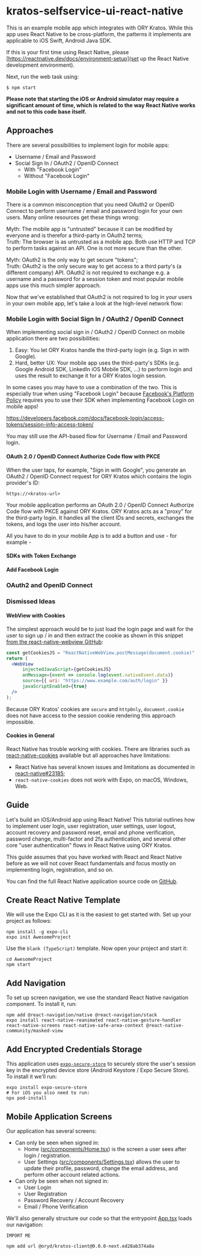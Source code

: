 # kratos-selfservice-ui-react-native

This is an example mobile app which integrates with ORY Kratos. While this app uses React Native to be
cross-platform, the patterns it implements are applicable to iOS Swift, Android Java SDK.

If this is your first time using React Native, please
[https://reactnative.dev/docs/environment-setup](set up the React Native development environment).

Next, run the web task using:

```shell script
$ npm start
```

**Please note that starting the iOS or Android simulator may require a significant amount of time, which is
related to the way React Native works and not to this code base itself.**

## Approaches

There are several possibilities to implement login for mobile apps:

- Username / Email and Password
- Social Sign In / OAuth2 / OpenID Connect
  - With "Facebook Login"
  - Without "Facebook Login"

### Mobile Login with Username / Email and Password

There is a common misconception that you need OAuth2 or OpenID Connect to perform username / email and password
login for your own users. Many online resources get these things wrong:

Myth: The mobile app is "untrusted" because it can be modified by everyone and is therefor a third-party in OAuth2 terms;  
Truth: The browser is as untrusted as a mobile app. Both use HTTP and TCP to perform tasks against an API. One is not
more secure than the other.  

Myth: OAuth2 is the only way to get secure "tokens";  
Truth: OAuth2 is the only secure way to get access to a third party's (a different company) API. OAuth2 is not
required to exchange e.g. a username and a password for a session token and most popular
mobile apps use this much simpler approach.

Now that we've established that OAuth2 is not required to log in your users in your own mobile app, let's take a look
at the high-level network flow:

<Mermaid>

</Mermaid>

### Mobile Login with Social Sign In / OAuth2 / OpenID Connect

When implementing social sign in / OAuth2 / OpenID Connect on mobile application there are two possibilities:

1. Easy: You let ORY Kratos handle the third-party login (e.g. Sign in with Google).
2. Hard, better UX: Your mobile app uses the third-party's SDKs (e.g. Google Android SDK, LinkedIn iOS Mobile SDK, ...) to perform
login and uses the result to exchange it for a ORY Kratos login session.

In some cases you may have to use a combination of the two. This is especially true when using "Facebook Login"
because [Facebook's Platform Policy](https://developers.facebook.com/policy/) requires you to use their SDK
when implementing Facebook Login on mobile apps!

https://developers.facebook.com/docs/facebook-login/access-tokens/session-info-access-token/

You may still use the API-based flow for Username / Email and Password login.

#### OAuth 2.0 / OpenID Connect Authorize Code flow with PKCE

 When the user taps, for example, "Sign in with Google",
you generate an OAuth2 / OpenID Connect request for ORY Kratos which contains the login provider's ID:
```
https://<kratos-url>
```

Your mobile application performs an OAuth 2.0 / OpenID Connect Authorize Code flow with PKCE against ORY Kratos.
ORY Kratos acts as a "proxy" for the third-party login. It handles all the client IDs and secrets, exchanges the tokens,
and logs the user into his/her account.

All you have to do in your mobile App is to add a button and use - for example - 

#### SDKs with Token Exchange



#### Add Facebook Login

### OAuth2 and OpenID Connect

### Dismissed Ideas

#### WebView with Cookies

The simplest approach would be to just load the login page and wait for the user to sign up / in
and then extract the cookie as shown in this snippet
[from the react-native-webview GitHub](https://github.com/react-native-community/react-native-webview/issues/629#issuecomment-516867912):

```jsx
const getCookiesJS = "ReactNativeWebView.postMessage(document.cookie)";
return (
  <WebView 
      injectedJavaScript={getCookiesJS}
      onMessage={event => console.log(event.nativeEvent.data)}
      source={{ uri: "https://www.example.com/auth/login" }}
      javaScriptEnabled={true}
  />
);
```

Because ORY Kratos' cookies are `secure` and `httpOnly`, `document.cookie` does not have access to the session cookie
rendering this approach impossible.

#### Cookies in General

React Native has trouble working with cookies. There are libraries such as [react-native-cookies](https://github.com/react-native-community/cookies)
available but all approaches have limitations:

- React Native has several known issues and limitations as documented in [react-native#23185](https://github.com/facebook/react-native/issues/23185);
- `react-native-cookies` does not work with Expo, on macOS, Windows, Web.

## Guide

Let's build an iOS/Android app using React Native! This tutorial outlines how to implement
user login, user registration, user settings, user logout, account recovery and password reset,
email and phone verification, password change, multi-factor and 2fa authentication, and several other
core "user authentication" flows in React Native using ORY Kratos.

This guide assumes that you have worked with React and React Native before as we will not cover
React fundamentals and focus mostly on implementing login, registration, and so on.

You can find the full React Native application source code on
[GitHub](https://github.com/ory/kratos-selfservice-ui-react-native).

## Create React Native Template

We will use the Expo CLI as it is the easiest to get started with. Set up your project as follows:

```shell script
npm install -g expo-cli
expo init AwesomeProject
```

Use the `blank (TypeScript)` template. Now open your project and start it:

```shell script
cd AwesomeProject
npm start
```

## Add Navigation

To set up screen navigation, we use the standard React Native navigation component. To install it, run:

```shell script
npm add @react-navigation/native @react-navigation/stack
expo install react-native-reanimated react-native-gesture-handler react-native-screens react-native-safe-area-context @react-native-community/masked-view
```

## Add Encrypted Credentials Storage

This application uses [`expo-secure-store`](https://docs.expo.io/versions/latest/sdk/securestore/)
to securely store the user's session key in the encrypted
device store (Android Keystore / Expo Secure Store). To install it we'll run:

```shell script
expo install expo-secure-store
# For iOS you also need to run:
npx pod-install
```

## Mobile Application Screens

Our application has several screens:

- Can only be seen when signed in:
    - Home ([src/components/Home.tsx](https://github.com/ory/kratos-selfservice-ui-react-native/blob/master/src/components/Home.tsx)) is
    the screen a user sees after login / registration.
    - User Settings ([src/components/Settings.tsx](https://github.com/ory/kratos-selfservice-ui-react-native/blob/master/src/components/Settings.tsx))
    allows the user to update their profile, password, change the email address, and perform other account related actions.
- Can only be seen when not signed in:
    - User Login
    - User Registration
    - Password Recovery / Account Recovery
    - Email / Phone Verification

We'll also generally structure our code so that the entrypoint
[App.tsx](https://github.com/ory/kratos-selfservice-ui-react-native/blob/master/App.tsx)
loads our navigation:

```tsx title="./App.tsx"
IMPORT ME
```



```
npm add url @oryd/kratos-client@0.0.0-next.ed28ab374a8a
```


